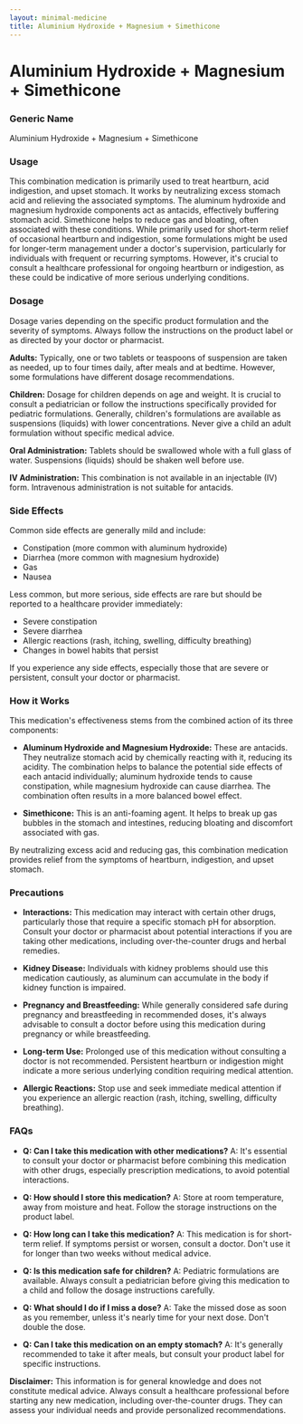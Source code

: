 ```yaml
---
layout: minimal-medicine
title: Aluminium Hydroxide + Magnesium + Simethicone
---
```


# Aluminium Hydroxide + Magnesium + Simethicone
### Generic Name
Aluminium Hydroxide + Magnesium + Simethicone

### Usage

This combination medication is primarily used to treat heartburn, acid indigestion, and upset stomach.  It works by neutralizing excess stomach acid and relieving the associated symptoms.  The aluminum hydroxide and magnesium hydroxide components act as antacids, effectively buffering stomach acid.  Simethicone helps to reduce gas and bloating, often associated with these conditions. While primarily used for short-term relief of occasional heartburn and indigestion, some formulations might be used for longer-term management under a doctor's supervision, particularly for individuals with frequent or recurring symptoms.  However,  it's crucial to consult a healthcare professional for ongoing heartburn or indigestion, as these could be indicative of more serious underlying conditions.


### Dosage

Dosage varies depending on the specific product formulation and the severity of symptoms.  Always follow the instructions on the product label or as directed by your doctor or pharmacist.

**Adults:** Typically, one or two tablets or teaspoons of suspension are taken as needed, up to four times daily, after meals and at bedtime.  However, some formulations have different dosage recommendations.

**Children:**  Dosage for children depends on age and weight. It is crucial to consult a pediatrician or follow the instructions specifically provided for pediatric formulations.  Generally, children's formulations are available as suspensions (liquids) with lower concentrations. Never give a child an adult formulation without specific medical advice.

**Oral Administration:**  Tablets should be swallowed whole with a full glass of water. Suspensions (liquids) should be shaken well before use.

**IV Administration:**  This combination is not available in an injectable (IV) form.  Intravenous administration is not suitable for antacids.


### Side Effects

Common side effects are generally mild and include:

* Constipation (more common with aluminum hydroxide)
* Diarrhea (more common with magnesium hydroxide)
* Gas
* Nausea

Less common, but more serious, side effects are rare but should be reported to a healthcare provider immediately:

* Severe constipation
* Severe diarrhea
* Allergic reactions (rash, itching, swelling, difficulty breathing)
* Changes in bowel habits that persist


If you experience any side effects, especially those that are severe or persistent, consult your doctor or pharmacist.

### How it Works

This medication's effectiveness stems from the combined action of its three components:

* **Aluminum Hydroxide and Magnesium Hydroxide:** These are antacids. They neutralize stomach acid by chemically reacting with it, reducing its acidity.  The combination helps to balance the potential side effects of each antacid individually; aluminum hydroxide tends to cause constipation, while magnesium hydroxide can cause diarrhea.  The combination often results in a more balanced bowel effect.

* **Simethicone:** This is an anti-foaming agent. It helps to break up gas bubbles in the stomach and intestines, reducing bloating and discomfort associated with gas.

By neutralizing excess acid and reducing gas, this combination medication provides relief from the symptoms of heartburn, indigestion, and upset stomach.

### Precautions

* **Interactions:** This medication may interact with certain other drugs, particularly those that require a specific stomach pH for absorption.  Consult your doctor or pharmacist about potential interactions if you are taking other medications, including over-the-counter drugs and herbal remedies.

* **Kidney Disease:** Individuals with kidney problems should use this medication cautiously, as aluminum can accumulate in the body if kidney function is impaired.

* **Pregnancy and Breastfeeding:** While generally considered safe during pregnancy and breastfeeding in recommended doses, it's always advisable to consult a doctor before using this medication during pregnancy or while breastfeeding.

* **Long-term Use:** Prolonged use of this medication without consulting a doctor is not recommended.  Persistent heartburn or indigestion might indicate a more serious underlying condition requiring medical attention.

* **Allergic Reactions:**  Stop use and seek immediate medical attention if you experience an allergic reaction (rash, itching, swelling, difficulty breathing).

### FAQs

* **Q: Can I take this medication with other medications?**  A:  It's essential to consult your doctor or pharmacist before combining this medication with other drugs, especially prescription medications, to avoid potential interactions.

* **Q: How should I store this medication?** A: Store at room temperature, away from moisture and heat.  Follow the storage instructions on the product label.

* **Q: How long can I take this medication?** A: This medication is for short-term relief.  If symptoms persist or worsen, consult a doctor.  Don't use it for longer than two weeks without medical advice.

* **Q: Is this medication safe for children?** A: Pediatric formulations are available. Always consult a pediatrician before giving this medication to a child and follow the dosage instructions carefully.

* **Q: What should I do if I miss a dose?** A: Take the missed dose as soon as you remember, unless it's nearly time for your next dose. Don't double the dose.

* **Q: Can I take this medication on an empty stomach?** A: It's generally recommended to take it after meals, but consult your product label for specific instructions.


**Disclaimer:** This information is for general knowledge and does not constitute medical advice. Always consult a healthcare professional before starting any new medication, including over-the-counter drugs.  They can assess your individual needs and provide personalized recommendations.
